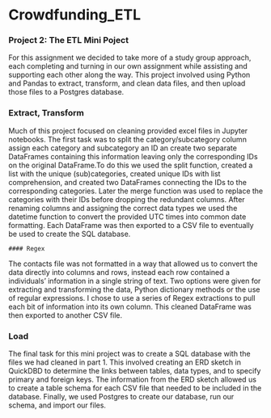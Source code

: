 # Crowdfunding_ETL

### Project 2: The ETL Mini Poject

For this assignment we decided to take more of a study group approach, each completing and turning in our own assignment while assisting and supporting each other along the way. This project involved using Python and Pandas to extract, transform, and clean data files, and then upload those files to a Postgres database.

### Extract, Transform

Much of this project focused on cleaning provided excel files in Jupyter notebooks. The first task was to split the category/subcategory column assign each category and subcategory an ID an create two separate DataFrames containing this information leaving only the corresponding IDs on the original DataFrame.To do this we used the split function, created a list with the unique (sub)categories, created unique IDs with list comprehension, and created two DataFrames connecting the IDs to the corresponding categories. Later the merge function was used to replace the categories with their IDs before dropping the redundant columns. After renaming columns and assigning the correct data types we used the datetime function to convert the provided UTC times into common date formatting. Each DataFrame was then exported to a CSV file to eventually be used to create the SQL database.

    #### Regex

The contacts file was not formatted in a way that allowed us to convert the data directly into columns and rows, instead each row contained a individuals’ information in a single string of text. Two options were given for extracting and transforming the data, Python dictionary methods or the use of regular expressions. I chose to use a series of Regex extractions to pull each bit of information into its own column. This cleaned DataFrame was then exported to another CSV file.

### Load

The final task for this mini project was to create a SQL database with the files we had cleaned in part 1. This involved creating an ERD sketch in QuickDBD to determine the links between tables, data types, and to specify primary and foreign keys. The information from the ERD sketch allowed us to create a table schema for each CSV file that needed to be included in the database. Finally, we used Postgres to create our database, run our schema, and import our files.
